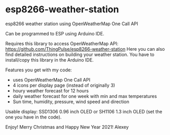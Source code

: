 # esp8266-weather-station
 esp8266 weather station using OpenWeatherMap One Call API

 Can be programmed to ESP using Arduino IDE.
 
 Requires this library to access OpenWeatherMap API:
 https://github.com/ThingPulse/esp8266-weather-station
 Here you can also find detailed instructions on building your weather station.
 You have to install/copy this library in the Arduino IDE.
 
 Features you get with my code: 
 - uses OpenWeatherMap One Call API
 - 4 icons per display page (instead of originally 3)
 - houry weather forecast for 12 hours
 - daily weather forecast for one week with min and max temperatures
 - Sun time, humidity, pressure, wind speed and direction
 
 Usable display: SSD1306 0.96 inch OLED or SH1106 1.3 inch OLED (set the one you have in the code).
 
 Enjoy!
 Merry Christmas and Happy New Year 2021!
 Alexey